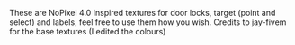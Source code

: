 These are NoPixel 4.0 Inspired textures for door locks, target (point and select) and labels, feel free to use them how you wish.
Credits to jay-fivem for the base textures (I edited the colours) 

